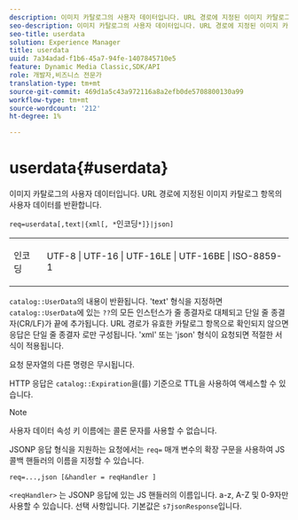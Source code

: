 ```yaml
---
description: 이미지 카탈로그의 사용자 데이터입니다. URL 경로에 지정된 이미지 카탈로그 항목의 사용자 데이터를 반환합니다.
seo-description: 이미지 카탈로그의 사용자 데이터입니다. URL 경로에 지정된 이미지 카탈로그 항목의 사용자 데이터를 반환합니다.
seo-title: userdata
solution: Experience Manager
title: userdata
uuid: 7a34adad-f1b6-45a7-94fe-1407845710e5
feature: Dynamic Media Classic,SDK/API
role: 개발자,비즈니스 전문가
translation-type: tm+mt
source-git-commit: 469d1a5c43a972116a8a2efb0de5708800130a99
workflow-type: tm+mt
source-wordcount: '212'
ht-degree: 1%

---
```



# userdata{#userdata}

이미지 카탈로그의 사용자 데이터입니다. URL 경로에 지정된 이미지 카탈로그 항목의 사용자 데이터를 반환합니다.

`req=userdata[,text|{xml[, *`인코딩`*]}|json]`

<table id="simpletable_F9D94C83865F4216BCF7987C32FACC46"> 
 <tr class="strow"> 
  <td class="stentry"> <p><span class="varname"> 인코딩</span> </p> </td> 
  <td class="stentry"> <p><span class="codeph"> UTF-8 | UTF-16 | UTF-16LE | UTF-16BE | ISO-8859-1</span> </p></td> 
 </tr> 
</table>

`catalog::UserData`의 내용이 반환됩니다. &#39;text&#39; 형식을 지정하면 `catalog::UserData`에 있는 `??`의 모든 인스턴스가 줄 종결자로 대체되고 단일 줄 종결자(CR/LF)가 끝에 추가됩니다. URL 경로가 유효한 카탈로그 항목으로 확인되지 않으면 응답은 단일 줄 종결자 로만 구성됩니다. &#39;xml&#39; 또는 &#39;json&#39; 형식이 요청되면 적절한 서식이 적용됩니다.

요청 문자열의 다른 명령은 무시됩니다.

HTTP 응답은 `catalog::Expiration`을(를) 기준으로 TTL을 사용하여 액세스할 수 있습니다.

>[!NOTE]
>
>사용자 데이터 속성 키 이름에는 콜론 문자를 사용할 수 없습니다.

JSONP 응답 형식을 지원하는 요청에서는 `req=` 매개 변수의 확장 구문을 사용하여 JS 콜백 핸들러의 이름을 지정할 수 있습니다.

`req=...,json [&handler = reqHandler ]`

`<reqHandler>` 는 JSONP 응답에 있는 JS 핸들러의 이름입니다. a-z, A-Z 및 0-9자만 사용할 수 있습니다. 선택 사항입니다. 기본값은 `s7jsonResponse`입니다.
